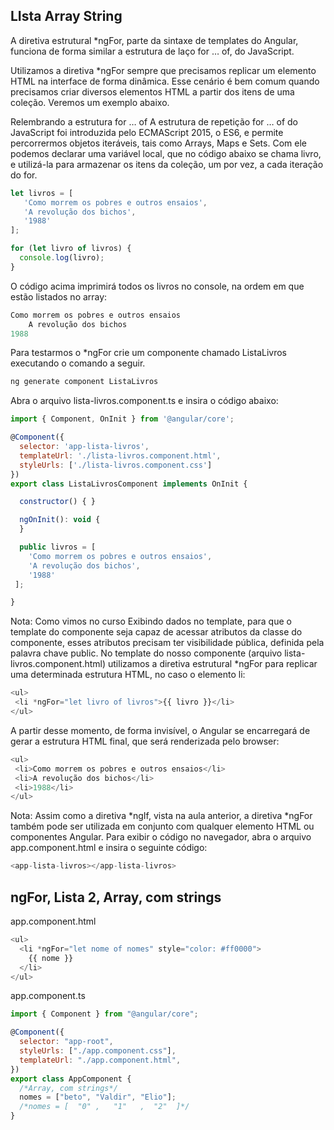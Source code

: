 
## LIsta Array String

A diretiva estrutural *ngFor, parte da sintaxe de templates do Angular, funciona de forma similar a estrutura de laço for … of, do JavaScript.

Utilizamos a diretiva *ngFor sempre que precisamos replicar um elemento HTML na interface de forma dinâmica. Esse cenário é bem comum quando precisamos criar diversos elementos HTML a partir dos itens de uma coleção. Veremos um exemplo abaixo.


Relembrando a estrutura for … of
A estrutura de repetição for … of do JavaScript foi introduzida pelo ECMAScript 2015, o ES6, e permite percorrermos objetos iteráveis, tais como Arrays, Maps e Sets. Com ele podemos declarar uma variável local, que no código abaixo se chama livro, e utilizá-la para armazenar os itens da coleção, um por vez, a cada iteração do for.


```js
let livros = [
   'Como morrem os pobres e outros ensaios',
   'A revolução dos bichos',
   '1988'
];

for (let livro of livros) {
  console.log(livro);
}
```
O código acima imprimirá todos os livros no console, na ordem em que estão listados no array:

```js
Como morrem os pobres e outros ensaios
	A revolução dos bichos
1988
```
Para testarmos o *ngFor crie um componente chamado ListaLivros executando o comando a seguir.

```js
ng generate component ListaLivros
```

Abra o arquivo lista-livros.component.ts e insira o código abaixo:

```js
import { Component, OnInit } from '@angular/core';

@Component({
  selector: 'app-lista-livros',
  templateUrl: './lista-livros.component.html',
  styleUrls: ['./lista-livros.component.css']
})
export class ListaLivrosComponent implements OnInit {

  constructor() { }

  ngOnInit(): void {
  }

  public livros = [
    'Como morrem os pobres e outros ensaios',
    'A revolução dos bichos',
    '1988'
 ];

}
```
Nota: Como vimos no curso Exibindo dados no template, para que o template do componente seja capaz de acessar atributos da classe do componente, esses atributos precisam ter visibilidade pública, definida pela palavra chave public.
No template do nosso componente (arquivo lista-livros.component.html) utilizamos a diretiva estrutural *ngFor para replicar uma determinada estrutura HTML, no caso o elemento li:

```js
<ul>
 <li *ngFor="let livro of livros">{{ livro }}</li>
</ul>
```
A partir desse momento, de forma invisível, o Angular se encarregará de gerar a estrutura HTML final, que será renderizada pelo browser:

```js
<ul>
 <li>Como morrem os pobres e outros ensaios</li>
 <li>A revolução dos bichos</li>
 <li>1988</li>
</ul>
```
Nota: Assim como a diretiva *ngIf, vista na aula anterior, a diretiva *ngFor também pode ser utilizada em conjunto com qualquer elemento HTML ou componentes Angular.
Para exibir o código no navegador, abra o arquivo app.component.html e insira o seguinte código:

```js
<app-lista-livros></app-lista-livros>
```

## ngFor, Lista 2, Array, com strings

app.component.html

```js
<ul>
  <li *ngFor="let nome of nomes" style="color: #ff0000">
    {{ nome }}
  </li>
</ul>
```

app.component.ts

```js
import { Component } from "@angular/core";

@Component({
  selector: "app-root",
  styleUrls: ["./app.component.css"],
  templateUrl: "./app.component.html",
})
export class AppComponent {
  /*Array, com strings*/
  nomes = ["beto", "Valdir", "Elio"];
  /*nomes = [  "0" ,   "1"   ,  "2"  ]*/
}
```

